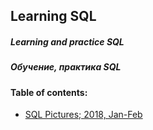 ## Learning SQL

##### Learning and practice SQL
##### Обучение, практика SQL

#### Table of contents:
+ [SQL Pictures; 2018, Jan-Feb](sqlpics/)

